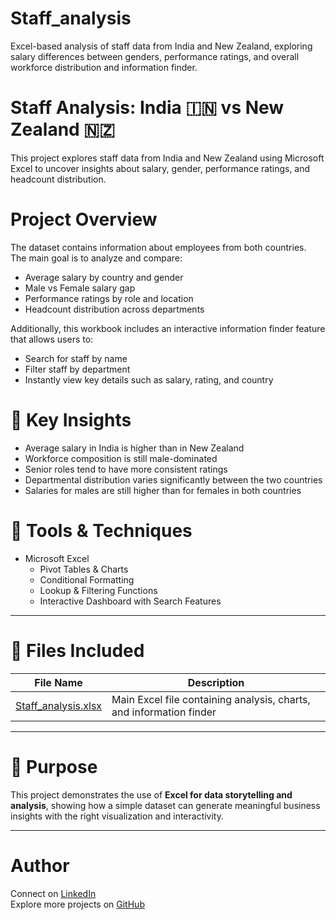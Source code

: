 # Staff_analysis
Excel-based analysis of staff data from India and New Zealand, exploring salary differences between genders, performance ratings, and overall workforce distribution and information finder.
# Staff Analysis: India 🇮🇳 vs New Zealand 🇳🇿

This project explores staff data from India and New Zealand using Microsoft Excel to uncover insights about salary, gender, performance ratings, and headcount distribution.



# Project Overview
The dataset contains information about employees from both countries.  
The main goal is to analyze and compare:
- Average salary by country and gender
- Male vs Female salary gap
- Performance ratings by role and location
- Headcount distribution across departments

Additionally, this workbook includes an interactive information finder feature that allows users to:
- Search for staff by name
- Filter staff by department
- Instantly view key details such as salary, rating, and country



# 🧠 Key Insights
- Average salary in India is higher than in New Zealand  
- Workforce composition is still male-dominated  
- Senior roles tend to have more consistent ratings  
- Departmental distribution varies significantly between the two countries  
- Salaries for males are still higher than for females in both countries

# 🧰 Tools & Techniques
- Microsoft Excel
  - Pivot Tables & Charts  
  - Conditional Formatting  
  - Lookup & Filtering Functions  
  - Interactive Dashboard with Search Features

---

# 📁 Files Included
| File Name | Description |
|------------|-------------|
| [Staff_analysis.xlsx](./Staff_analysis.xlsx) | Main Excel file containing analysis, charts, and information finder |

---

# 🎯 Purpose
This project demonstrates the use of **Excel for data storytelling and analysis**, showing how a simple dataset can generate meaningful business insights with the right visualization and interactivity.

---

#  Author 
Connect on [LinkedIn](https://www.linkedin.com/in/fahriza-haldi-b72168373/?trk=opento_sprofile_details)  
Explore more projects on [GitHub](https://github.com/aldifahriza)
